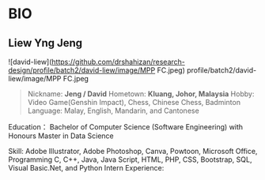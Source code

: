 # BIO
## Liew Yng Jeng
![david-liew](https://github.com/drshahizan/research-design/profile/batch2/david-liew/image/MPP FC.jpeg)
profile/batch2/david-liew/image/MPP FC.jpeg
> Nickname: **Jeng / David**
> Hometown: **Kluang, Johor, Malaysia**
> Hobby: Video Game(Genshin Impact), Chess, Chinese Chess, Badminton
> Language: Malay, English, Mandarin, and Cantonese

Education：
Bachelor of Computer Science (Software Engineering) with Honours
Master in Data Science

Skill: Adobe Illustrator, Adobe Photoshop, Canva, Powtoon, Microsoft Office, Programming C, C++, Java, Java Script, HTML, PHP, CSS, Bootstrap, SQL, Visual Basic.Net, and Python
Intern Experience:
